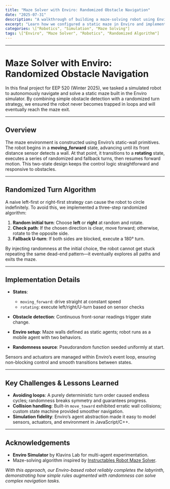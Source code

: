 ```yaml
---
title: "Maze Solver with Enviro: Randomized Obstacle Navigation"
date: "2025-07-31"
description: "A walkthrough of building a maze-solving robot using Enviro, featuring a randomized turn algorithm to avoid loops."
excerpt: "Learn how we configured a static maze in Enviro and implemented a randomized left/right turn strategy to guarantee eventual maze completion."
categories: \["Robotics", "Simulation", "Maze Solving"]
tags: \["Enviro", "Maze Solver", "Robotics", "Randomized Algorithm"]
---
```


---

# Maze Solver with Enviro: Randomized Obstacle Navigation

In this final project for EEP 520 (Winter 2025), we tasked a simulated robot to autonomously navigate and solve a static maze built in the Enviro simulator. By combining simple obstacle detection with a randomized turn strategy, we ensured the robot never becomes trapped in loops and will eventually reach the maze exit.

---

## Overview

The maze environment is constructed using Enviro’s static-wall primitives. The robot begins in a **moving_forward** state, advancing until its front distance sensor detects a wall. At that point, it transitions to a **rotating** state, executes a series of randomized and fallback turns, then resumes forward motion. This two-state design keeps the control logic straightforward and responsive to obstacles.

---

## Randomized Turn Algorithm

A naive left-first or right-first strategy can cause the robot to circle indefinitely. To avoid this, we implemented a three-step randomized algorithm:

1. **Random initial turn**: Choose **left** or **right** at random and rotate.
2. **Check path**: If the chosen direction is clear, move forward; otherwise, rotate to the opposite side.
3. **Fallback U-turn**: If both sides are blocked, execute a 180° turn.

By injecting randomness at the initial choice, the robot cannot get stuck repeating the same dead-end pattern—it eventually explores all paths and exits the maze.

---

## Implementation Details

- **States**:

  - `moving_forward`: drive straight at constant speed
  - `rotating`: execute left/right/U-turn based on sensor checks

- **Obstacle detection**: Continuous front-sonar readings trigger state change.
- **Enviro setup**: Maze walls defined as static agents; robot runs as a mobile agent with two behaviors.
- **Randomness source**: Pseudorandom function seeded uniformly at start.

Sensors and actuators are managed within Enviro’s event loop, ensuring non-blocking control and smooth transitions between states.

---

## Key Challenges & Lessons Learned

- **Avoiding loops**: A purely deterministic turn order caused endless cycles; randomness breaks symmetry and guarantees progress.
- **Collision handling**: Built-in `move_toward` exhibited erratic wall collisions; custom state machine provided smoother navigation.
- **Simulation fidelity**: Enviro’s agent abstraction made it easy to model sensors, actuators, and environment in JavaScript/C++.

---

## Acknowledgements

- **Enviro Simulator** by Klavins Lab for multi-agent experimentation.
- Maze-solving algorithm inspired by [Instructables Robot Maze Solver](https://www.instructables.com/Robot-Maze-Solver/).

_With this approach, our Enviro-based robot reliably completes the labyrinth, demonstrating how simple rules augmented with randomness can solve complex navigation tasks._
